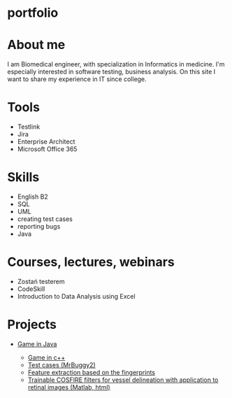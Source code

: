 # portfolio
# About me
I am Biomedical engineer, with specialization in Informatics in medicine. I'm especially interested in software testing, business analysis. On this site I want to share my experience in IT since college.

# Tools

* Testlink
* Jira
* Enterprise Architect
* Microsoft Office 365 
  

# Skills

* English B2
* SQL 
* UML
* creating test cases
* reporting bugs
* Java

# Courses, lectures, webinars

* Zostań testerem 
* CodeSkill
* Introduction to Data Analysis using Excel



# Projects
* [Game in Java](https://github.com/mallop/portfolio/tree/mallop-project1/Java_game/GameJava)
   
   <ul>
   <li> <a href= "https://github.com/mallop/portfolio/tree/mallop-project1/c%2B%2B_game"> Game in c++ </a> </li>
    <li> <a href= "https://drive.google.com/file/d/1E-_3FLRhfSbGkS0DSqDQFVh0lGu5IhHQ/view?usp=sharing"> Test cases (MrBuggy2)</a> </li>
   <li> <a href= "https://github.com/mallop/portfolio/tree/mallop-project1/Matlab_feature_extraction/Matlab_feature_extraction">Feature extraction based on the fingerprints </a> </li>
    <li> <a href= "https://github.com/mallop/portfolio/tree/mallop-project1/Matlab_cosfire_filters/Matlab_cosfire_filters"> Trainable COSFIRE filters for vessel delineation with application to retinal images (Matlab, html) </a> </li>
 </ul>
 

